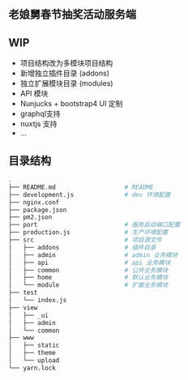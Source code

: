 ## 老娘舅春节抽奖活动服务端

## WIP

- 项目结构改为多模块项目结构
- 新增独立插件目录 (addons)
- 独立扩展模块目录 (modules)
- API 模块
- Nunjucks + bootstrap4 UI 定制
- graphql支持
- nuxtjs 支持
- ...

## 目录结构 
```bash
.
├── README.md                   # README
├── development.js              # dev 环境配置
├── nginx.conf
├── package.json
├── pm2.json
├── port                        # 服务启动端口配置
├── production.js               # 生产环境配置
├── src                         # 项目源文件
│   ├── addons                  # 插件目录
│   ├── admin                   # admin 业务模块
│   ├── api                     # api 业务模块
│   ├── common                  # 公共业务模块
│   ├── home                    # 默认业务模块
│   └── module                  # 扩展业务模块
├── test
│   └── index.js
├── view
│   ├── _ui
│   ├── admin
│   └── common
├── www
│   ├── static
│   ├── theme
│   └── upload
└── yarn.lock

```
